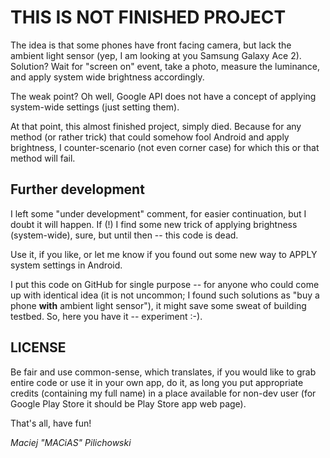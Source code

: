 # THIS IS NOT FINISHED PROJECT

The idea is that some phones have front facing camera, but lack the ambient light sensor (yep, I am looking at you Samsung Galaxy Ace 2). Solution?
Wait for "screen on" event, take a photo, measure the luminance, and apply system wide brightness accordingly.

The weak point? Oh well, Google API does not have a concept of applying system-wide settings (just setting them).

At that point, this almost finished project, simply died. Because for any method (or rather trick) that could somehow fool Android
and apply brightness, I counter-scenario (not even corner case) for which this or that method will fail.

## Further development

I left some "under development" comment, for easier continuation, but I doubt it will happen. If (!) I find some new trick of applying
brightness (system-wide), sure, but until then -- this code is dead.

Use it, if you like, or let me know if you found out some new way to APPLY system settings in Android.

I put this code on GitHub for single purpose -- for anyone who could come up with identical idea (it is not uncommon; I found such solutions
as "buy a phone **with** ambient light sensor"), it might save some sweat of building testbed. So, here you have it -- experiment :-).

## LICENSE

Be fair and use common-sense, which translates, if you would like to grab entire code or use it in your own app, do it, as long you put 
appropriate credits (containing my full name) in a place available for non-dev user (for Google Play Store it should be Play Store app web page).

That's all, have fun!
 
*Maciej "MACiAS" Pilichowski*
                    